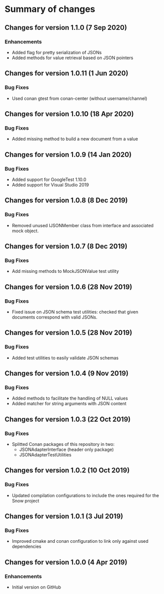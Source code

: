 # Summary of changes

## Changes for version 1.1.0 (7 Sep 2020)

### Enhancements

- Added flag for pretty serialization of JSONs
- Added methods for value retrieval based on JSON pointers


## Changes for version 1.0.11 (1 Jun 2020)

### Bug Fixes

- Used conan gtest from conan-center (without username/channel)


## Changes for version 1.0.10 (18 Apr 2020)

### Bug Fixes

- Added missing method to build a new document from a value


## Changes for version 1.0.9 (14 Jan 2020)

### Bug Fixes

- Added support for GoogleTest 1.10.0
- Added support for Visual Studio 2019


## Changes for version 1.0.8 (8 Dec 2019)

### Bug Fixes

- Removed unused IJSONMember class from interface and associated mock object.


## Changes for version 1.0.7 (8 Dec 2019)

### Bug Fixes

- Add missing methods to MockJSONValue test utility


## Changes for version 1.0.6 (28 Nov 2019)

### Bug Fixes

- Fixed issue on JSON schema test utilities: checked that given documents correspond with valid JSONs.


## Changes for version 1.0.5 (28 Nov 2019)

### Bug Fixes

- Added test utilities to easily validate JSON schemas


## Changes for version 1.0.4 (9 Nov 2019)

### Bug Fixes

- Added methods to facilitate the handling of NULL values
- Added matcher for string arguments with JSON content


## Changes for version 1.0.3 (22 Oct 2019)

### Bug Fixes

- Splitted Conan packages of this repository in two:
  - JSONAdapterInterface (header only package)
  - JSONAdapterTestUtilities


## Changes for version 1.0.2 (10 Oct 2019)

### Bug Fixes

- Updated compilation configurations to include the ones required for the Snow project


## Changes for version 1.0.1 (3 Jul 2019)

### Bug Fixes

- Improved cmake and conan configuration to link only against used dependencies


## Changes for version 1.0.0 (4 Apr 2019)

### Enhancements

- Initial version on GitHub


